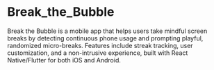 # Break_the_Bubble
Break the Bubble is a mobile app that helps users take mindful screen breaks by detecting continuous phone usage and prompting playful, randomized micro-breaks. Features include streak tracking, user customization, and a non-intrusive experience, built with React Native/Flutter for both iOS and Android.
